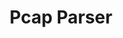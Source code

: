 ---
layout: portfolio_detail
order: 8
title:  Pcap Parser
name: pcap-parser
badge-description: A kernel module for hooking read and write system calls and encryption using ROT13
filter: filter-os
badge-image: badge.png
category: Operating Systems
client:
project-date: Fall 2017
project-url:
github-repository: abradat/pcap-parser
full-description:
images:
    - 'direct-mapped.png'
    - 'result.png'
    - 'architecture.png'
---